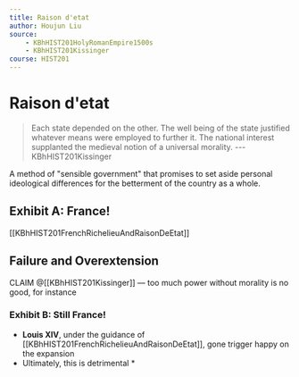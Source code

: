```yaml
---
title: Raison d'etat
author: Houjun Liu
source: 
	- KBhHIST201HolyRomanEmpire1500s
	- KBhHIST201Kissinger
course: HIST201
---
```


# Raison d'etat
 > Each state depended on the other. The well being of the state justified whatever means were employed to further it. The national interest supplanted the medieval notion of a universal morality. --- KBhHIST201Kissinger
	
A method of "sensible government" that promises to set aside personal ideological differences for the betterment of the country as a whole.	

## Exhibit A: France!

[[KBhHIST201FrenchRichelieuAndRaisonDeEtat]]

## Failure and Overextension

CLAIM @[[KBhHIST201Kissinger]] — too much power without morality is no good, for instance

### Exhibit B: Still France!

* **Louis XIV**, under the guidance of [[KBhHIST201FrenchRichelieuAndRaisonDeEtat]], gone trigger happy on the expansion
* Ultimately, this is detrimental
	* 
